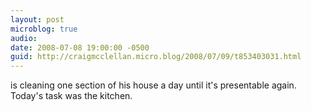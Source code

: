 ```yaml
---
layout: post
microblog: true
audio: 
date: 2008-07-08 19:00:00 -0500
guid: http://craigmcclellan.micro.blog/2008/07/09/t853403031.html
---
```

is cleaning one section of his house a day until it's presentable again.  Today's task was the kitchen.
